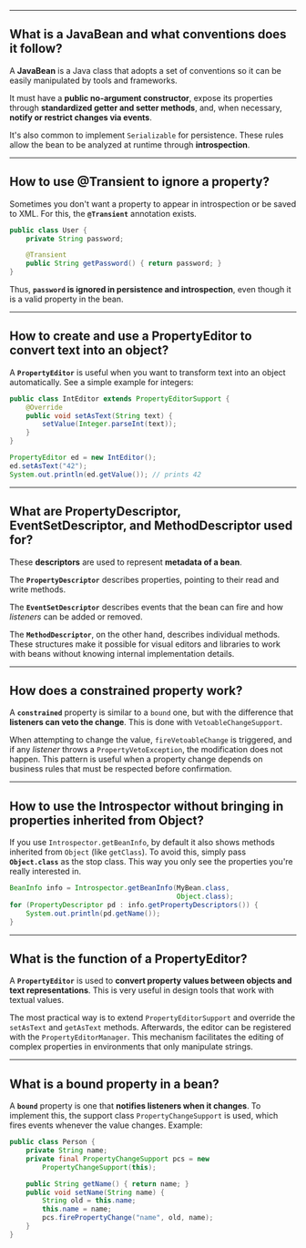 
-----

## What is a JavaBean and what conventions does it follow?

A **JavaBean** is a Java class that adopts a set of conventions so it can be easily manipulated by tools and frameworks.

It must have a **public no-argument constructor**, expose its properties through **standardized getter and setter methods**, and, when necessary, **notify or restrict changes via events**.

It's also common to implement `Serializable` for persistence. These rules allow the bean to be analyzed at runtime through **introspection**.

-----

## How to use @Transient to ignore a property?

Sometimes you don't want a property to appear in introspection or be saved to XML. For this, the **`@Transient`** annotation exists.

```java
public class User {
    private String password;

    @Transient
    public String getPassword() { return password; }
}
```

Thus, **`password` is ignored in persistence and introspection**, even though it is a valid property in the bean.

-----

## How to create and use a PropertyEditor to convert text into an object?

A **`PropertyEditor`** is useful when you want to transform text into an object automatically. See a simple example for integers:

```java
public class IntEditor extends PropertyEditorSupport {
    @Override
    public void setAsText(String text) {
        setValue(Integer.parseInt(text));
    }
}

PropertyEditor ed = new IntEditor();
ed.setAsText("42");
System.out.println(ed.getValue()); // prints 42
```

-----

## What are PropertyDescriptor, EventSetDescriptor, and MethodDescriptor used for?

These **descriptors** are used to represent **metadata of a bean**.

The **`PropertyDescriptor`** describes properties, pointing to their read and write methods.

The **`EventSetDescriptor`** describes events that the bean can fire and how *listeners* can be added or removed.

The **`MethodDescriptor`**, on the other hand, describes individual methods. These structures make it possible for visual editors and libraries to work with beans without knowing internal implementation details.

-----

## How does a constrained property work?

A **`constrained`** property is similar to a `bound` one, but with the difference that **listeners can veto the change**. This is done with `VetoableChangeSupport`.

When attempting to change the value, `fireVetoableChange` is triggered, and if any *listener* throws a `PropertyVetoException`, the modification does not happen. This pattern is useful when a property change depends on business rules that must be respected before confirmation.

-----

## How to use the Introspector without bringing in properties inherited from Object?

If you use `Introspector.getBeanInfo`, by default it also shows methods inherited from `Object` (like `getClass`). To avoid this, simply pass **`Object.class`** as the stop class. This way you only see the properties you're really interested in.

```java
BeanInfo info = Introspector.getBeanInfo(MyBean.class,
                                         Object.class);
for (PropertyDescriptor pd : info.getPropertyDescriptors()) {
    System.out.println(pd.getName());
}
```

-----

## What is the function of a PropertyEditor?

A **`PropertyEditor`** is used to **convert property values between objects and text representations**. This is very useful in design tools that work with textual values.

The most practical way is to extend `PropertyEditorSupport` and override the `setAsText` and `getAsText` methods. Afterwards, the editor can be registered with the `PropertyEditorManager`. This mechanism facilitates the editing of complex properties in environments that only manipulate strings.

-----

## What is a bound property in a bean?

A **`bound`** property is one that **notifies listeners when it changes**. To implement this, the support class `PropertyChangeSupport` is used, which fires events whenever the value changes. Example:

```java
public class Person {
    private String name;
    private final PropertyChangeSupport pcs = new
        PropertyChangeSupport(this);

    public String getName() { return name; }
    public void setName(String name) {
        String old = this.name;
        this.name = name;
        pcs.firePropertyChange("name", old, name);
    }
}
```
